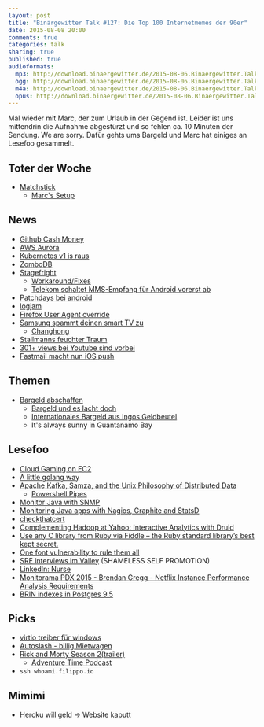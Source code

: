 ```yaml
---
layout: post
title: "Binärgewitter Talk #127: Die Top 100 Internetmemes der 90er"
date: 2015-08-08 20:00
comments: true
categories: talk
sharing: true
published: true
audioformats:
  mp3: http://download.binaergewitter.de/2015-08-06.Binaergewitter.Talk.127.mp3
  ogg: http://download.binaergewitter.de/2015-08-06.Binaergewitter.Talk.127.ogg
  m4a: http://download.binaergewitter.de/2015-08-06.Binaergewitter.Talk.127.m4a
  opus: http://download.binaergewitter.de/2015-08-06.Binaergewitter.Talk.127.opus
---
```

Mal wieder mit Marc, der zum Urlaub in der Gegend ist. Leider ist uns mittendrin die Aufnahme abgestürzt und so fehlen ca. 10 Minuten der Sendung. We are sorry. Dafür gehts ums Bargeld und Marc hat einiges an Lesefoo gesammelt.

## Toter der Woche
- [ Matchstick ](http://www.pro-linux.de/news/1/22603/chromecast-alternative-matchstick-eingestellt.html )
  * [Marc's Setup]( https://twitter.com/rb2k/status/625860968573235200/photo/1 )

## News
- [Github Cash Money]( http://www.wsj.com/article_email/github-raises-250-million-at-2-billion-valuation-1438206722-lMyQjAxMTA1NjI1OTEyNzk0Wj )
- [AWS Aurora]( https://aws.amazon.com/blogs/aws/now-available-amazon-aurora/ )
- [Kubernetes v1 is raus]( http://googlecloudplatform.blogspot.de/2015/07/Kubernetes-V1-Released.html )
- [ZomboDB]( https://github.com/zombodb/zombodb )
- [Stagefright]( http://www.heise.de/security/meldung/Stagefright-Luecken-Proof-of-Concept-kursiert-im-Netz-Lage-fuer-Android-Nutzer-spitzt-sich-zu-2767873.html )
  * [Workaround/Fixes]( https://www.avast.com/en-us/faq.php?article=AVKB230 )
  * [Telekom schaltet MMS-Empfang für Android vorerst ab]( http://www.computerbase.de/2015-08/deutsche-telekom-mms-empfang-wegen-android-sicherheitsluecke-abgeschaltet/ )
- [Patchdays bei android]( 
http://www.heise.de/newsticker/meldung/StageFright-Samsung-und-Nexus-Geraete-bekommen-monatliche-Sicherheitsupdates-2772788.html )
- [logjam](https://weakdh.org/ )
- [Firefox User Agent override]( https://bugzilla.mozilla.org/show_bug.cgi?id=1177298 )
- [Samsung spammt deinen smart TV zu]( http://www.theregister.co.uk/2015/08/06/samsung_investigates_spam_ads_in_smart_tvs/ )
  * [Changhong]( https://en.wikipedia.org/wiki/Changhong )
- [Stallmanns feuchter Traum]( http://www.pro-linux.de/news/1/22606/gnu-emacs-wird-zum-window-manager.html )
- [301+ views bei Youtube sind vorbei]( http://arstechnica.com/gadgets/2015/08/youtubes-301-views-will-be-going-away-as-site-updates-spam-detection/ )
- [Fastmail macht nun iOS push]( http://blog.fastmail.com/2015/07/17/push-email-now-available-in-ios-mail/ )

## Themen
- [Bargeld abschaffen]( http://www.focus.de/finanzen/news/wirtschaftsticker/ende-des-drogen-und-schwarzarbeitsmarkts-top-oekonomen-fuer-abschaffung-des-bargelds_id_4687480.html )
  * [Bargeld und es lacht doch](http://www.mobile-zeitgeist.com/2015/06/23/bargeld-und-es-lacht-doch/ )
  * [Internationales Bargeld aus Ingos Geldbeutel](http://t.co/vq6L9hxtYo )
  * It's always sunny in Guantanamo Bay

## Lesefoo
- [Cloud Gaming on EC2]( http://lg.io/2015/07/05/revised-and-much-faster-run-your-own-highend-cloud-gaming-service-on-ec2.html )
- [A little golang way]( https://www.aerofs.com/blog/a-little-golang-way/ )
- [Apache Kafka, Samza, and the Unix Philosophy of Distributed Data]( http://www.confluent.io/blog/apache-kafka-samza-and-the-unix-philosophy-of-distributed-data )
  * [Powershell Pipes]( http://www.darkoperator.com/blog/2013/1/28/powershell-basicsndashobjects-and-the-pipeline.html )
- [Monitor Java with SNMP]( https://www.badllama.com/content/monitor-java-snmp )
- [Monitoring Java apps with Nagios, Graphite and StatsD]( https://blog.dataloop.io/2015/07/25/monitoring-java-apps-with-nagios-graphite-and-statsd/ )
- [checkthatcert]( https://github.com/AndrewX192/checkthatcert )
- [Complementing Hadoop at Yahoo: Interactive Analytics with Druid]( http://yahooeng.tumblr.com/post/125287346011/complementing-hadoop-at-yahoo-interactive )
- [Use any C library from Ruby via Fiddle – the Ruby standard library’s best kept secret.]( http://blog.honeybadger.io/use-any-c-library-from-ruby-via-fiddle-the-ruby-standard-librarys-best-kept-secret/ )
- [One font vulnerability to rule them all]( http://j00ru.vexillium.org/dump/recon2015.pdf )
- [SRE interviews im Valley]( http://blog.marc-seeger.de/2015/05/01/sre-interviews-in-silicon-valley/ ) (SHAMELESS SELF PROMOTION)
- [LinkedIn: Nurse]( http://engineering.linkedin.com/sre/introducing-nurse-auto-remediation-linkedin )
- [Monitorama PDX 2015 - Brendan Gregg - Netflix Instance Performance Analysis Requirements]( https://vimeo.com/131484323 )
- [BRIN indexes in Postgres 9.5]( http://michael.otacoo.com/postgresql-2/postgres-9-5-feature-highlight-brin-indexes/ )


## Picks
- [virtio treiber für windows](https://fedoraproject.org/wiki/Windows_Virtio_Drivers )
- [Autoslash - billig Mietwagen]( https://www.autoslash.com )
- [Rick and Morty Season 2(trailer)]( http://www.youtube.com/watch?v=90wG8ObCBE0 )
  * [Adventure Time Podcast]( http://www.infiniteguest.org/conversation-parade/ )
- `ssh whoami.filippo.io`

## Mimimi

- Heroku will geld -> Website kaputt
